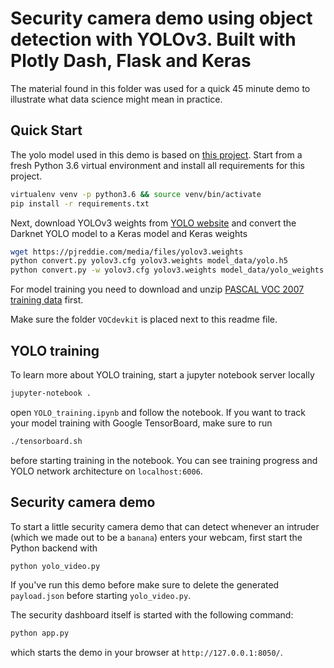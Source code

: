 # Security camera demo using object detection with YOLOv3. Built with Plotly Dash, Flask and Keras

The material found in this folder was used for a quick 45 minute demo
to illustrate what data science might mean in practice.

## Quick Start

The yolo model used in this demo is based on [this project](https://github.com/qqwweee/keras-yolo3).
Start from a fresh Python 3.6 virtual environment and install all requirements for this project.

```bash
virtualenv venv -p python3.6 && source venv/bin/activate
pip install -r requirements.txt
```

Next, download YOLOv3 weights from [YOLO website](http://pjreddie.com/darknet/yolo/)
and convert the Darknet YOLO model to a Keras model and Keras weights

```bash
wget https://pjreddie.com/media/files/yolov3.weights
python convert.py yolov3.cfg yolov3.weights model_data/yolo.h5
python convert.py -w yolov3.cfg yolov3.weights model_data/yolo_weights.h5
```

For model training you need to download and unzip 
[PASCAL VOC 2007 training data](http://pjreddie.com/media/files/VOCtrainval_06-Nov-2007.tar) first.

Make sure the folder `VOCdevkit` is placed next to this readme file.

## YOLO training

To learn more about YOLO training, start a jupyter notebook server locally

```bash
jupyter-notebook .
```

open `YOLO_training.ipynb` and follow the notebook. If you want to track
your model training with Google TensorBoard, make sure to run

```bash
./tensorboard.sh
```

before starting training in the notebook. You can see training progress and
YOLO network architecture on `localhost:6006`.


## Security camera demo

To start a little security camera demo that can detect whenever an intruder
(which we made out to be a `banana`) enters your webcam, first start the
Python backend with

```bash
python yolo_video.py
```

If you've run this demo before make sure to delete the generated `payload.json`
before starting `yolo_video.py`.

The security dashboard itself is started with the following command:

```bash
python app.py
```

which starts the demo in your browser at `http://127.0.0.1:8050/`.

